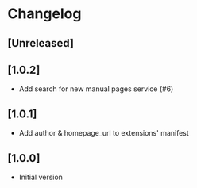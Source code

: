 # Changelog

## [Unreleased]

## [1.0.2]

- Add search for new manual pages service (#6)

## [1.0.1]

- Add author & homepage_url to extensions' manifest

## [1.0.0]

- Initial version
